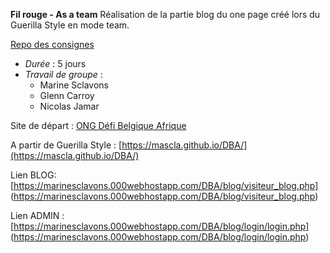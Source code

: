 **Fil rouge - As a team**
Réalisation de la partie blog du one page créé lors du Guerilla Style en mode team.

[Repo des consignes](https://github.com/becodeorg/Swartz-promo-3/blob/master/Projects/filrougeasteam.md)

-   *Durée* : 5 jours
-   *Travail de groupe* : 
	- Marine Sclavons
	- Glenn Carroy
	- Nicolas Jamar
	
Site de départ : [ONG Défi Belgique Afrique](https://www.ongdba.org/)

A partir de Guerilla Style : [https://mascla.github.io/DBA/](https://mascla.github.io/DBA/)

Lien BLOG:  [https://marinesclavons.000webhostapp.com/DBA/blog/visiteur_blog.php] (https://marinesclavons.000webhostapp.com/DBA/blog/visiteur_blog.php)

Lien ADMIN : [https://marinesclavons.000webhostapp.com/DBA/blog/login/login.php] (https://marinesclavons.000webhostapp.com/DBA/blog/login/login.php)
